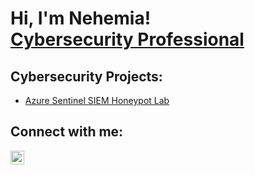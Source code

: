 <h1>Hi, I'm Nehemia! <br/><a <a href="https://www.linkedin.com/in/nehemia-araia/">Cybersecurity Professional</a>

<h2>Cybersecurity Projects:</h2>

- [Azure Sentinel SIEM Honeypot Lab](https://github.com/NehemiaAraia/Azure-Sentinel-SIEM-Honeypot-Lab/blob/main/README.md)

<h2> Connect with me:</h2>

[<img align="left" alt="Nehemiaaraia | LinkedIn" width="22px" src="https://cdn.jsdelivr.net/npm/simple-icons@v3/icons/linkedin.svg" />][linkedin]

[linkedin]: https://linkedin.com/in/nehemia-araia
